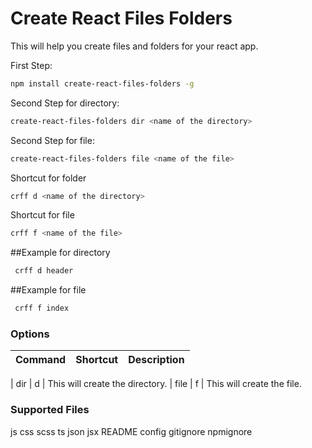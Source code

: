 # Create React Files Folders

This will help you create files and folders for your react app.

First Step:
```bash
npm install create-react-files-folders -g
```

Second Step for directory:
```bash
create-react-files-folders dir <name of the directory>
```

Second Step for file:
```bash
create-react-files-folders file <name of the file>
```

Shortcut for folder
```bash
crff d <name of the directory>
```

Shortcut for file
```bash
crff f <name of the file>
```

##Example for directory
```bash
 crff d header
```

##Example for file
```bash
 crff f index
```

### Options

| Command | Shortcut | Description 
| ------ | ------ | ------ | 

| dir | d | This will create the directory.
| file | f | This will create the file.


### Supported Files
js
css
scss
ts
json
jsx
README
config
gitignore
npmignore



